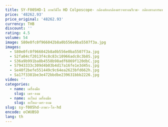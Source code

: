 ```yaml
---
title: SY-F005HD-1 ภาพวิดีโอ HD Colposcope- กล้องส่องกล้องตรวจทางนรีเวช- กล้องทางการแพทย์
price: '48262.93'
price_original: '48262.93'
currency: THB
discount: ''
rating: 4.5
volume: 54
image: S80e0fc0f966042b8a0b556e0ba5507f3a.jpg
images:
  - S80e0fc0f966042b8a0b556e0ba5507f3a.jpg
  - S2fa04cf2013f4c8c83c10966adc8c3b8S.jpg
  - S36a9b991ba8b4558b98adf6869f120dbC.jpg
  - S7943333c309d4b03b4d17a16fe1e3d45s.jpg
  - Se40f2befe551449c9c64ea2623bfd662h.jpg
  - Sa17f3381be3e472bbdbe239631bbb2226.jpg
video: ''
categories:
  - name: เครื่องมือ
    slug: เคร-องม
  - name: อะไหล่ เครื่องมือ
    slug: อะไหล-เคร-องม
slug: sy-f005hd-ภาพว-โอ-hd
encode: oCWUBSO
lang: th
---
```

  